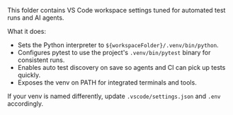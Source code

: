 This folder contains VS Code workspace settings tuned for automated test runs and AI agents.

What it does:
- Sets the Python interpreter to `${workspaceFolder}/.venv/bin/python`.
- Configures pytest to use the project's `.venv/bin/pytest` binary for consistent runs.
- Enables auto test discovery on save so agents and CI can pick up tests quickly.
- Exposes the venv on PATH for integrated terminals and tools.

If your venv is named differently, update `.vscode/settings.json` and `.env` accordingly.
